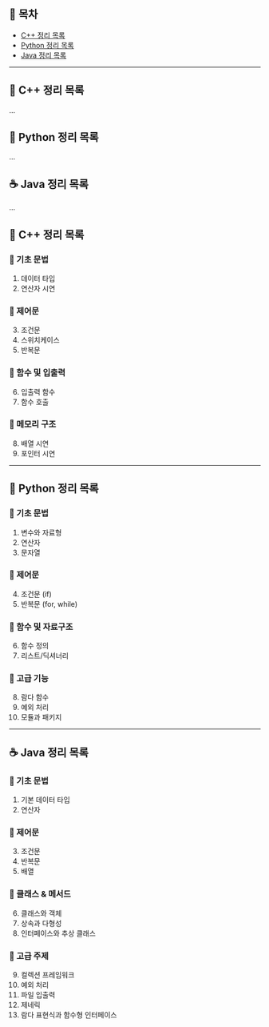 ## 📑 목차
- [C++ 정리 목록](#c)
- [Python 정리 목록](#python)
- [Java 정리 목록](#java)

---

## <a name="c">🧠 C++ 정리 목록</a>
...

## <a name="python">🐍 Python 정리 목록</a>
...

## <a name="java">☕ Java 정리 목록</a>
...



## 🧠 C++ 정리 목록

### 🔸 기초 문법
1. 데이터 타입  
2. 연산자 시연  

### 🔹 제어문
3. 조건문  
4. 스위치케이스  
5. 반복문  

### 🔸 함수 및 입출력
6. 입출력 함수  
7. 함수 호출  

### 🔹 메모리 구조
8. 배열 시연  
9. 포인터 시연  

---

## 🐍 Python 정리 목록

### 🔸 기초 문법
1. 변수와 자료형  
2. 연산자  
3. 문자열  

### 🔹 제어문
4. 조건문 (if)  
5. 반복문 (for, while)  

### 🔸 함수 및 자료구조
6. 함수 정의  
7. 리스트/딕셔너리  

### 🔹 고급 기능
8. 람다 함수  
9. 예외 처리  
10. 모듈과 패키지  

---

## ☕ Java 정리 목록

### 🔸 기초 문법
1. 기본 데이터 타입
2. 연산자

### 🔹 제어문
3. 조건문
4. 반복문
5. 배열

### 🔸 클래스 & 메서드
6. 클래스와 객체
7. 상속과 다형성
8. 인터페이스와 추상 클래스

### 🔹 고급 주제
9. 컬렉션 프레임워크
10. 예외 처리
11. 파일 입출력
12. 제네릭
13. 람다 표현식과 함수형 인터페이스






